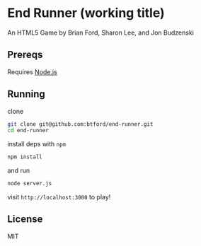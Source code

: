 # End Runner (working title)
An HTML5 Game by Brian Ford, Sharon Lee, and Jon Budzenski

## Prereqs
Requires [Node.js](http://nodejs.org/)

## Running
clone
```bash
git clone git@github.com:btford/end-runner.git
cd end-runner
```

install deps with `npm`
```bash
npm install
```

and run
```bash
node server.js
```

visit `http://localhost:3000` to play!


## License
MIT
